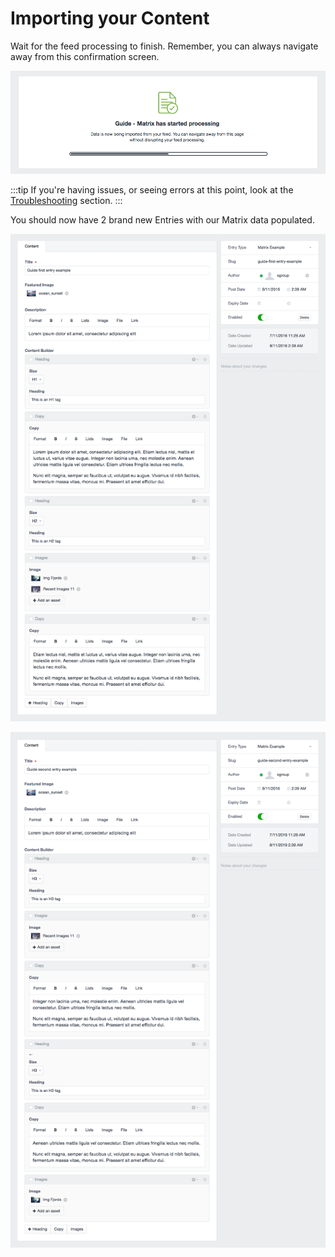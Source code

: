 # Importing your Content

Wait for the feed processing to finish. Remember, you can always navigate away from this confirmation screen.

![Feedme Matrix Guide Start](/docs/screenshots/feedme-matrix-guide-start.png)

:::tip
If you're having issues, or seeing errors at this point, look at the [Troubleshooting](/craft-plugins/feed-me/docs/support/troubleshooting) section.
:::

You should now have 2 brand new Entries with our Matrix data populated.

![Feedme Matrix Guide Finish1](/docs/screenshots/feedme-matrix-guide-finish1.png)

![Feedme Matrix Guide Finish2](/docs/screenshots/feedme-matrix-guide-finish2.png)